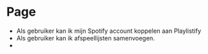 # Page

* Als gebruiker kan ik mijn Spotify account koppelen aan Playlistify
* Als gebruiker kan ik afspeellijsten samenvoegen.
*

